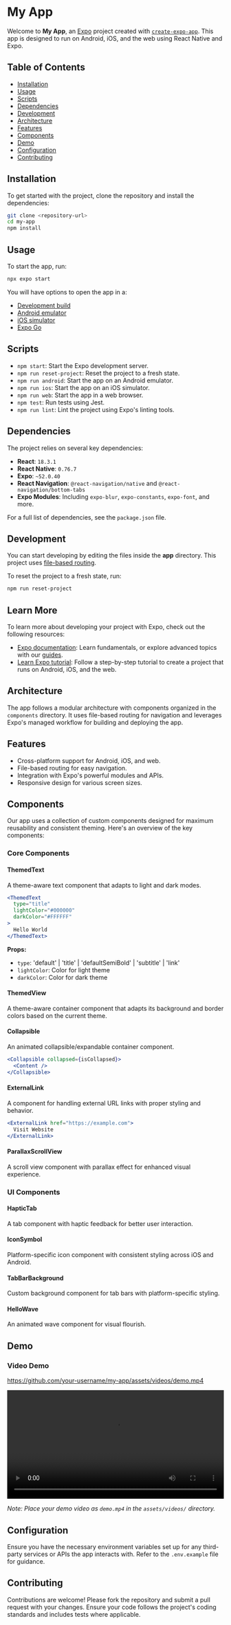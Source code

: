 # My App

Welcome to **My App**, an [Expo](https://expo.dev) project created with [`create-expo-app`](https://www.npmjs.com/package/create-expo-app). This app is designed to run on Android, iOS, and the web using React Native and Expo.

## Table of Contents

- [Installation](#installation)
- [Usage](#usage)
- [Scripts](#scripts)
- [Dependencies](#dependencies)
- [Development](#development)
- [Architecture](#architecture)
- [Features](#features)
- [Components](#components)
- [Demo](#demo)
- [Configuration](#configuration)
- [Contributing](#contributing)

## Installation

To get started with the project, clone the repository and install the dependencies:

```bash
git clone <repository-url>
cd my-app
npm install
```

## Usage

To start the app, run:

```bash
npx expo start
```

You will have options to open the app in a:

- [Development build](https://docs.expo.dev/develop/development-builds/introduction/)
- [Android emulator](https://docs.expo.dev/workflow/android-studio-emulator/)
- [iOS simulator](https://docs.expo.dev/workflow/ios-simulator/)
- [Expo Go](https://expo.dev/go)

## Scripts

- `npm start`: Start the Expo development server.
- `npm run reset-project`: Reset the project to a fresh state.
- `npm run android`: Start the app on an Android emulator.
- `npm run ios`: Start the app on an iOS simulator.
- `npm run web`: Start the app in a web browser.
- `npm test`: Run tests using Jest.
- `npm run lint`: Lint the project using Expo's linting tools.

## Dependencies

The project relies on several key dependencies:

- **React**: `18.3.1`
- **React Native**: `0.76.7`
- **Expo**: `~52.0.40`
- **React Navigation**: `@react-navigation/native` and `@react-navigation/bottom-tabs`
- **Expo Modules**: Including `expo-blur`, `expo-constants`, `expo-font`, and more.

For a full list of dependencies, see the `package.json` file.

## Development

You can start developing by editing the files inside the **app** directory. This project uses [file-based routing](https://docs.expo.dev/router/introduction).

To reset the project to a fresh state, run:

```bash
npm run reset-project
```

## Learn More

To learn more about developing your project with Expo, check out the following resources:

- [Expo documentation](https://docs.expo.dev/): Learn fundamentals, or explore advanced topics with our [guides](https://docs.expo.dev/guides).
- [Learn Expo tutorial](https://docs.expo.dev/tutorial/introduction/): Follow a step-by-step tutorial to create a project that runs on Android, iOS, and the web.

## Architecture

The app follows a modular architecture with components organized in the `components` directory. It uses file-based routing for navigation and leverages Expo's managed workflow for building and deploying the app.

## Features

- Cross-platform support for Android, iOS, and web.
- File-based routing for easy navigation.
- Integration with Expo's powerful modules and APIs.
- Responsive design for various screen sizes.

## Components

Our app uses a collection of custom components designed for maximum reusability and consistent theming. Here's an overview of the key components:

### Core Components

#### ThemedText
A theme-aware text component that adapts to light and dark modes.
```jsx
<ThemedText 
  type="title"
  lightColor="#000000"
  darkColor="#FFFFFF"
>
  Hello World
</ThemedText>
```
**Props:**
- `type`: 'default' | 'title' | 'defaultSemiBold' | 'subtitle' | 'link'
- `lightColor`: Color for light theme
- `darkColor`: Color for dark theme

#### ThemedView
A theme-aware container component that adapts its background and border colors based on the current theme.

#### Collapsible
An animated collapsible/expandable container component.
```jsx
<Collapsible collapsed={isCollapsed}>
  <Content />
</Collapsible>
```

#### ExternalLink
A component for handling external URL links with proper styling and behavior.
```jsx
<ExternalLink href="https://example.com">
  Visit Website
</ExternalLink>
```

#### ParallaxScrollView
A scroll view component with parallax effect for enhanced visual experience.

### UI Components

#### HapticTab
A tab component with haptic feedback for better user interaction.

#### IconSymbol
Platform-specific icon component with consistent styling across iOS and Android.

#### TabBarBackground
Custom background component for tab bars with platform-specific styling.

#### HelloWave
An animated wave component for visual flourish.

## Demo

### Video Demo

https://github.com/your-username/my-app/assets/videos/demo.mp4

<video width="100%" controls>
  <source src="./assets/videos/demo.mp4" type="video/mp4">
  Your browser does not support the video tag.
</video>

*Note: Place your demo video as `demo.mp4` in the `assets/videos/` directory.*


## Configuration

Ensure you have the necessary environment variables set up for any third-party services or APIs the app interacts with. Refer to the `.env.example` file for guidance.

## Contributing

Contributions are welcome! Please fork the repository and submit a pull request with your changes. Ensure your code follows the project's coding standards and includes tests where applicable.
